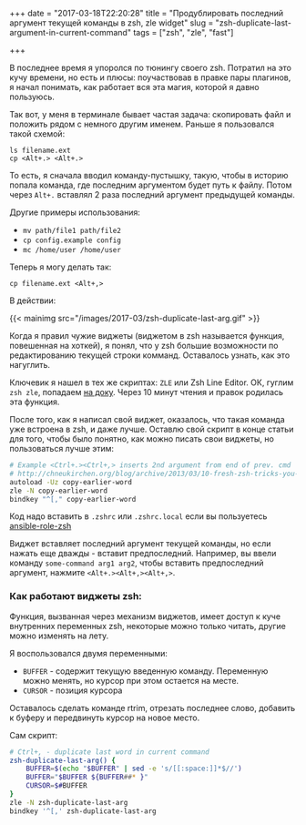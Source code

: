 +++
date = "2017-03-18T22:20:28"
title = "Продублировать последний аргумент текущей команды в zsh, zle widget"
slug = "zsh-duplicate-last-argument-in-current-command"
tags = ["zsh", "zle", "fast"]

+++

В последнее время я упоролся по тюнингу своего zsh. Потратил на это кучу времени, но есть и плюсы:
поучаствовав в правке пары плагинов, я начал понимать, как работает вся эта магия, которой я давно пользуюсь.

Так вот, у меня в терминале бывает частая задача: скопировать файл и положить рядом с немного другим именем.
Раньше я пользовался такой схемой:

```
ls filename.ext
cp <Alt+.> <Alt+.>
```

То есть, я сначала вводил команду-пустышку, такую, чтобы в историю попала команда, где последним аргументом будет путь к файлу.
Потом через `Alt+.` вставлял 2 раза последний аргумент предыдущей команды.

Другие примеры использования:

- `mv path/file1 path/file2`
- `cp config.example config`
- `mc /home/user /home/user`


Теперь я могу делать так:
```
cp filename.ext <Alt+,>
```

В действии:

{{< mainimg src="/images/2017-03/zsh-duplicate-last-arg.gif" >}}

<!--more-->

Когда я правил чужие виджеты (виджетом в zsh называется функция, повешенная на хоткей), я понял,
что у zsh большие возможности по редактированию текущей строки комманд. Оставалось узнать, как это нагуглить.

Ключевик я нашел в тех же скриптах: `ZLE` или Zsh Line Editor. ОК, гуглим `zsh zle`,
попадаем [на доку](http://zsh.sourceforge.net/Doc/Release/Zsh-Line-Editor.html). Через 10 минут чтения и правок родилась эта функция.

После того, как я написал свой виджет, оказалось, что такая команда уже встроена в zsh, и даже лучше.
Оставлю свой скрипт в конце статьи для того, чтобы было понятно, как можно писать свои виджеты, но пользоваться лучше этим:
``` bash
# Example <Ctrl+.><Ctrl+,> inserts 2nd argument from end of prev. cmd
# http://chneukirchen.org/blog/archive/2013/03/10-fresh-zsh-tricks-you-may-not-know.html
autoload -Uz copy-earlier-word
zle -N copy-earlier-word
bindkey "^[," copy-earlier-word
```
Код надо вставить в `.zshrc` или `.zshrc.local` если вы пользуетесь 
[ansible-role-zsh](/blog/2017/03/09/ansible-role-zsh-powerlevel9k-fzf-syntax-autosuggestions/)

Виджет вставляет последний аргумент текущей команды, но если нажать еще дважды - вставит предпоследний.
Например, вы ввели команду `some-command arg1 arg2`, чтобы вставить предпоследний аргумент, нажмите `<Alt+.><Alt+,><Alt+,>`.


### Как работают виджеты zsh:

Функция, вызванная через механизм виджетов, имеет доступ к куче внутренних переменных zsh, некоторые можно только читать,
другие можно изменять на лету.

Я воспользовался двумя переменными:

- `BUFFER` - содержит текущую введенную команду. Переменную можно менять, но курсор при этом остается на месте.
- `CURSOR` - позиция курсора

Оставалось сделать команде rtrim, отрезать последнее слово, добавить к буферу и передвинуть курсор на новое место.

Сам скрипт:
``` bash
# Ctrl+, - duplicate last word in current command
zsh-duplicate-last-arg() {
	BUFFER=$(echo "$BUFFER" | sed -e 's/[[:space:]]*$//')
	BUFFER="$BUFFER ${BUFFER##* }"
	CURSOR=$#BUFFER
}
zle -N zsh-duplicate-last-arg
bindkey '^[,' zsh-duplicate-last-arg
```
